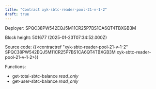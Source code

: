```yaml
---
title: "Contract xyk-sbtc-reader-pool-21-v-1-2"
draft: true
---
```

Deployer: SPQC38PW542EQJ5M11CR25P7BS1CA6QT4TBXGB3M


 



Block height: 501677 (2025-01-23T07:34:52.000Z)

Source code: {{<contractref "xyk-sbtc-reader-pool-21-v-1-2" SPQC38PW542EQJ5M11CR25P7BS1CA6QT4TBXGB3M xyk-sbtc-reader-pool-21-v-1-2>}}

Functions:

* get-total-sbtc-balance _read_only_
* get-user-sbtc-balance _read_only_
